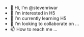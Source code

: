 - 👋 Hi, I’m @stevenriwar
- 👀 I’m interested in H5
- 🌱 I’m currently learning H5
- 💞️ I’m looking to collaborate on ...
- 📫 How to reach me ...

<!---
stevenriwar/stevenriwar is a ✨ special ✨ repository because its `README.md` (this file) appears on your GitHub profile.
You can click the Preview link to take a look at your changes.
--->
